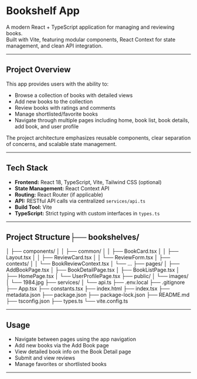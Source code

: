 # Bookshelf App

A modern React + TypeScript application for managing and reviewing books.  
Built with Vite, featuring modular components, React Context for state management, and clean API integration.

---

## Project Overview

This app provides users with the ability to:

- Browse a collection of books with detailed views  
- Add new books to the collection  
- Review books with ratings and comments  
- Manage shortlisted/favorite books  
- Navigate through multiple pages including home, book list, book details, add book, and user profile  

The project architecture emphasizes reusable components, clear separation of concerns, and scalable state management.

---

## Tech Stack

- **Frontend:** React 18, TypeScript, Vite, Tailwind CSS (optional)  
- **State Management:** React Context API  
- **Routing:** React Router (if applicable)  
- **API:** RESTful API calls via centralized `services/api.ts`  
- **Build Tool:** Vite  
- **TypeScript:** Strict typing with custom interfaces in `types.ts`

---

## Project Structure├── bookshelves/
│ ├── components/
│ │ ├── common/
│ │ ├── BookCard.tsx
│ │ ├── Layout.tsx
│ │ ├── ReviewCard.tsx
│ │ └── ReviewForm.tsx
│ ├── contexts/
│ │ └── BookReviewContext.tsx
│ └── ...
├── pages/
│ ├── AddBookPage.tsx
│ ├── BookDetailPage.tsx
│ ├── BookListPage.tsx
│ ├── HomePage.tsx
│ └── UserProfilePage.tsx
├── public/
│ └── images/
│ └── 1984.jpg
├── services/
│ └── api.ts
├── .env.local
├── .gitignore
├── App.tsx
├── constants.tsx
├── index.html
├── index.tsx
├── metadata.json
├── package.json
├── package-lock.json
├── README.md
├── tsconfig.json
├── types.ts
└── vite.config.ts

---

## Usage

- Navigate between pages using the app navigation  
- Add new books via the Add Book page  
- View detailed book info on the Book Detail page  
- Submit and view reviews  
- Manage favorites or shortlisted books

---
